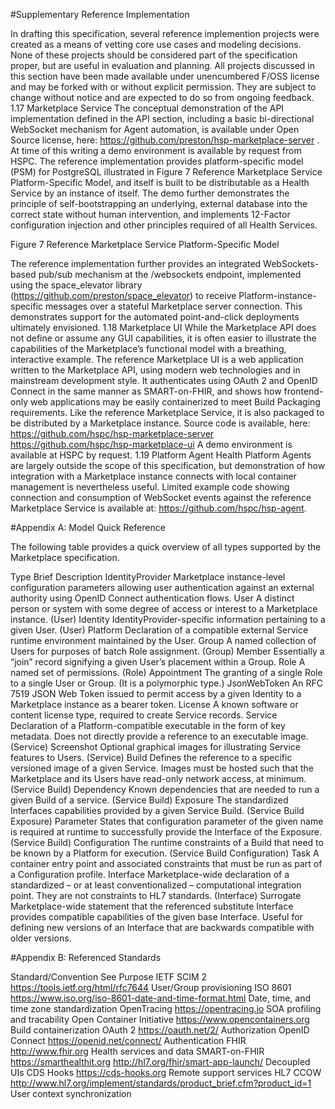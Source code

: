 #Supplementary Reference Implementation

In drafting this specification, several reference implemention projects were created as a means of vetting core use cases and modeling decisions. None of these projects should be considered part of the specification proper, but are useful in evaluation and planning. All projects discussed in this section have been made available under unencumbered F/OSS license and may be forked with or without explicit permission. They are subject to change without notice and are expected to do so from ongoing feedback.
1.17 Marketplace Service
The conceptual demonstration of the API implementation defined in the API section, including a basic bi-directional WebSocket mechanism for Agent automation, is available under Open Source license, here: https://github.com/preston/hsp-marketplace-server . At time of this writing a demo environment is available by request from HSPC.
The reference implementation provides platform-specific model (PSM) for PostgreSQL illustrated in Figure 7 Reference Marketplace Service Platform-Specific Model, and itself is built to be distributable as a Health Service by an instance of itself. The demo further demonstrates the principle of self-bootstrapping an underlying, external database into the correct state without human intervention, and implements 12-Factor configuration injection and other principles required of all Health Services.


Figure 7 Reference Marketplace Service Platform-Specific Model

The reference implementation further provides an integrated WebSockets-based pub/sub mechanism at the /websockets endpoint, implemented using the space_elevator library (https://github.com/preston/space_elevator) to receive Platform-instance-specific messages over a stateful Marketplace server connection. This demonstrates support for the automated point-and-click deployments ultimately envisioned.
1.18 Marketplace UI
While the Marketplace API does not define or assume any GUI capabilities, it is often easier to illustrate the capabilities of the Marketplace’s functional model with a breathing, interactive example.
The reference Marketplace UI is a web application written to the Marketplace API, using modern web technologies and in mainstream development style. It authenticates using OAuth 2 and OpenID Connect in the same manner as SMART-on-FHIR, and shows how frontend-only web applications may be easily containerized to meet Build Packaging requirements. Like the reference Marketplace Service, it is also packaged to be distributed by a Marketplace instance. Source code is available, here:
https://github.com/hspc/hsp-marketplace-server
https://github.com/hspc/hsp-marketplace-ui
A demo environment is available at HSPC by request.
1.19 Platform Agent
Health Platform Agents are largely outside the scope of this specification, but demonstration of how integration with a Marketplace instance connects with local container management is nevertheless useful. Limited example code showing connection and consumption of WebSocket events against the reference Marketplace Service is available at: https://github.com/hspc/hsp-agent.

#Appendix A: Model Quick Reference

The following table provides a quick overview of all types supported by the Marketplace specification.

Type
Brief Description
IdentityProvider
Marketplace instance-level configuration parameters allowing user authentication against an external authority using OpenID Connect authentication flows.
User
A distinct person or system with some degree of access or interest to a Marketplace instance.
(User) Identity
IdentityProvider-specific information pertaining to a given User.
(User) Platform
Declaration of a compatible external Service runtime environment maintained by the User.
Group
A named collection of Users for purposes of batch Role assignment.
(Group) Member
Essentially a “join” record signifying a given User’s placement within a Group.
Role
A named set of permissions.
(Role) Appointment
The granting of a single Role to a single User or Group. (It is a polymorphic type.)
JsonWebToken
An RFC 7519 JSON Web Token issued to permit access by a given Identity to a Marketplace instance as a bearer token.
License
A known software or content license type, required to create Service records.
Service
Declaration of a Platform-compatible executable in the form of key metadata. Does not directly provide a reference to an executable image.
(Service) Screenshot
Optional graphical images for illustrating Service features to Users.
(Service) Build
Defines the reference to a specific versioned image of a given Service. Images must be hosted such that the Marketplace and its Users have read-only network access, at minimum.
(Service Build) Dependency
Known dependencies that are needed to run a given Build of a service. 
(Service Build) Exposure
The standardized Interfaces capabilities provided by a given Service Build.
(Service Build Exposure) Parameter 
States that configuration parameter of the given name is required at runtime to successfully provide the Interface of the Exposure.
(Service Build) Configuration
The runtime constraints of a Build that need to be known by a Platform for execution.
(Service Build Configuration) Task
A container entry point and associated constraints that must be run as part of a Configuration profile.
Interface
Marketplace-wide declaration of a standardized – or at least conventionalized – computational integration point. They are not constraints to HL7 standards.
(Interface) Surrogate
Marketplace-wide statement that the referenced substitute Interface provides compatible capabilities of the given base Interface. Useful for defining new versions of an Interface that are backwards compatible with older versions.




#Appendix B: Referenced Standards

Standard/Convention
See
Purpose
IETF SCIM 2
https://tools.ietf.org/html/rfc7644
User/Group provisioning
ISO 8601
https://www.iso.org/iso-8601-date-and-time-format.html
Date, time, and time zone standardization
OpenTracing
https://opentracing.io
SOA profiling and tracability
Open Container Initiative
https://www.opencontainers.org
Build containerization
OAuth 2
https://oauth.net/2/
Authorization
OpenID Connect
https://openid.net/connect/
Authentication
FHIR
http://www.fhir.org
Health services and data
SMART-on-FHIR
https://smarthealthit.org
http://hl7.org/fhir/smart-app-launch/
Decoupled UIs
CDS Hooks
https://cds-hooks.org
Remote support services
HL7 CCOW
http://www.hl7.org/implement/standards/product_brief.cfm?product_id=1
User context synchronization


